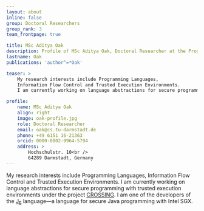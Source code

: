 ```yaml
---
layout: about
inline: false
group: Doctoral Researchers
group_rank: 3
team_frontpage: true

title: MSc Aditya Oak
description: Profile of MSc Aditya Oak, Doctoral Researcher at the Programming Group.
lastname: Oak
publications: 'author^=*Oak'

teaser: >
    My research interests include Programming Languages,
    Information Flow Control and Trusted Execution Environments.
    I am currently working on language abstractions for secure programming with trusted execution environments.

profile:
    name: MSc Aditya Oak
    align: right
    image: oak-profile.jpg
    role: Doctoral Researcher
    email: oak@cs.tu-darmstadt.de
    phone: +49 6151 16-21363
    orcid: 0000-0002-9964-5794
    address: >
        Hochschulstr. 10<br />
        64289 Darmstadt, Germany
---
```


My research interests include Programming Languages,
Information Flow Control and Trusted Execution Environments.
I am currently working on language abstractions for secure programming with trusted execution environments under the project [CROSSING](https://www.crossing.tu-darmstadt.de/crc_1119/index.en.jsp). I am one of the developers of the [J<sub>E</sub>](https://prg-grp.github.io/je-lang/) language—a language for secure Java programming with Intel SGX.